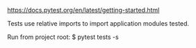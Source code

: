 https://docs.pytest.org/en/latest/getting-started.html

Tests use relative imports to import application modules tested.

Run from project root:
$ pytest tests -s

